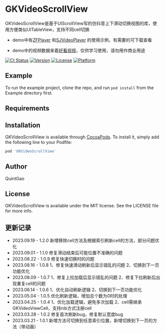 # GKVideoScrollView

GKVideoScrollView是基于UIScrollView写的仿抖音上下滑动切换视图的库，使用方便类似UITableView，支持不同cell切换

- demo中有[ZFPlayer](https://github.com/renzifeng/ZFPlayer) 和[SJVideoPlayer](https://github.com/changsanjiang/SJVideoPlayer) 的使用示例，有需要的可下载查看

- demo中的视频数据来着[好看视频](https://haokan.baidu.com/)，仅供学习使用，请勿用作商业用途

[![CI Status](https://img.shields.io/travis/QuintGao/GKVideoScrollView.svg?style=flat)](https://travis-ci.org/QuintGao/GKVideoScrollView)
[![Version](https://img.shields.io/cocoapods/v/GKVideoScrollView.svg?style=flat)](https://cocoapods.org/pods/GKVideoScrollView)
[![License](https://img.shields.io/cocoapods/l/GKVideoScrollView.svg?style=flat)](https://cocoapods.org/pods/GKVideoScrollView)
[![Platform](https://img.shields.io/cocoapods/p/GKVideoScrollView.svg?style=flat)](https://cocoapods.org/pods/GKVideoScrollView)

## Example

To run the example project, clone the repo, and run `pod install` from the Example directory first.

## Requirements

## Installation

GKVideoScrollView is available through [CocoaPods](https://cocoapods.org). To install
it, simply add the following line to your Podfile:

```ruby
pod 'GKVideoScrollView'
```

## Author

QuintGao

## License

GKVideoScrollView is available under the MIT license. See the LICENSE file for more info.

## 更新记录

* 2023.09.19 - 1.2.0 新增移除cell方法及根据索引刷新cell的方法，部分问题优化
* 2023.09.01 - 1.1.0 修复滑动结束后可能位置不准确的问题
* 2023.08.22 - 1.0.9 修复快速切换时的问题
* 2023.08.16 - 1.0.8 1、修复快速滑动刷新后显示错乱的问题 2、切换到下一页功能优化
* 2023.08.09 - 1.0.7 1、修复上拉加载后显示错乱的问题 2、修复下拉刷新后出现重复cell的问题
* 2023.06.14 - 1.0.6 1、优化自动刷新逻辑 2、切换到下一页功能优化
* 2023.05.04 - 1.0.5 优化刷新逻辑，增加总个数为0时的处理
* 2023.04.25 - 1.0.4 1、优化加载逻辑，避免多次加载 2、cell需继承GKVideoViewCell，支持nib方式注册cell
* 2023.03.28 - 1.0.2 修复首次刷新bug，修复默认宽度bug
* 2023.03.21 - 1.0.1 新增方法可切换到任意索引位置，新增切换到下一页的方法（带动画）
